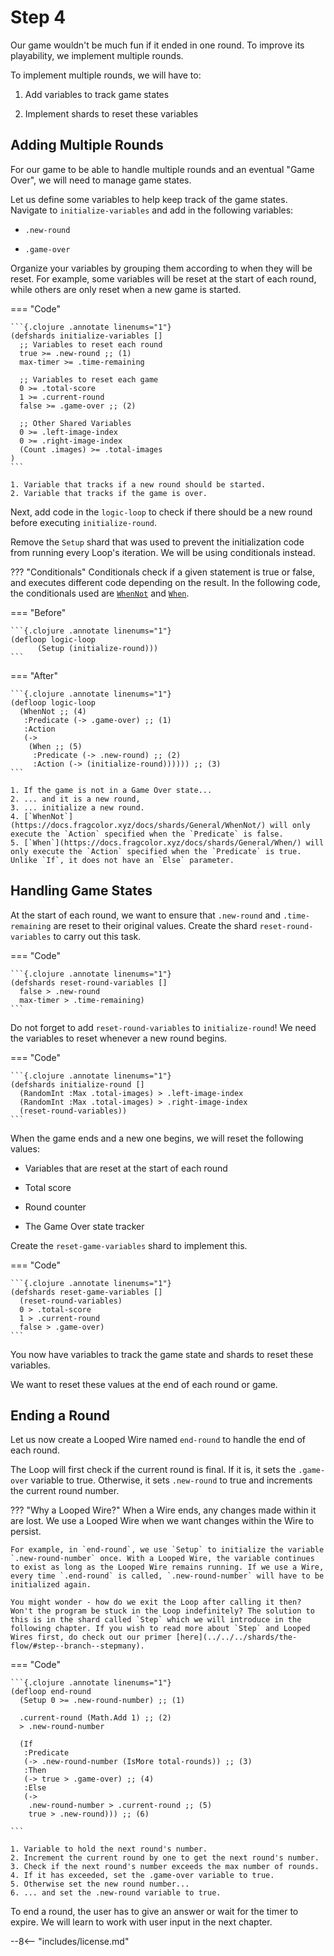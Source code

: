 # Step 4

Our game wouldn't be much fun if it ended in one round. To improve its playability, we implement multiple rounds.

To implement multiple rounds, we will have to:

1. Add variables to track game states

2. Implement shards to reset these variables


## Adding Multiple Rounds
For our game to be able to handle multiple rounds and an eventual "Game Over", we will need to manage game states.

Let us define some variables to help keep track of the game states. 
Navigate to `initialize-variables` and add in the following variables:

- `.new-round`

- `.game-over` 

Organize your variables by grouping them according to when they will be reset. For example, some variables will be reset at the start of each round, while others are only reset when a new game is started.

=== "Code"
  
    ```{.clojure .annotate linenums="1"}
    (defshards initialize-variables []
      ;; Variables to reset each round 
      true >= .new-round ;; (1)
      max-timer >= .time-remaining

      ;; Variables to reset each game 
      0 >= .total-score
      1 >= .current-round
      false >= .game-over ;; (2)

      ;; Other Shared Variables
      0 >= .left-image-index
      0 >= .right-image-index
      (Count .images) >= .total-images
    )
    ```

    1. Variable that tracks if a new round should be started.
    2. Variable that tracks if the game is over.

Next, add code in the `logic-loop` to check if there should be a new round before executing `initialize-round`.

Remove the `Setup` shard that was used to prevent the initialization code from running every Loop's iteration. We will be using conditionals instead.

??? "Conditionals"
    Conditionals check if a given statement is true or false, and executes different code depending on the result. In the following code, the conditionals used are [`WhenNot`](https://docs.fragcolor.xyz/docs/shards/General/WhenNot/) and [`When`](https://docs.fragcolor.xyz/docs/shards/General/When/).

=== "Before"
  
    ```{.clojure .annotate linenums="1"}
    (defloop logic-loop
          (Setup (initialize-round)))
    ```

=== "After"
  
    ```{.clojure .annotate linenums="1"}
    (defloop logic-loop
      (WhenNot ;; (4)
       :Predicate (-> .game-over) ;; (1)
       :Action
       (->
        (When ;; (5)
         :Predicate (-> .new-round) ;; (2)
         :Action (-> (initialize-round)))))) ;; (3) 
    ```

    1. If the game is not in a Game Over state...
    2. ... and it is a new round,
    3. ... initialize a new round.
    4. [`WhenNot`](https://docs.fragcolor.xyz/docs/shards/General/WhenNot/) will only execute the `Action` specified when the `Predicate` is false. 
    5. [`When`](https://docs.fragcolor.xyz/docs/shards/General/When/) will only execute the `Action` specified when the `Predicate` is true. Unlike `If`, it does not have an `Else` parameter.    

## Handling Game States

At the start of each round, we want to ensure that `.new-round` and `.time-remaining` are reset to their original values. Create the shard `reset-round-variables` to carry out this task.

=== "Code"
  
    ```{.clojure .annotate linenums="1"}
    (defshards reset-round-variables []
      false > .new-round
      max-timer > .time-remaining) 
    ```

Do not forget to add `reset-round-variables` to `initialize-round`! We need the variables to reset whenever a new round begins.

=== "Code"

    ```{.clojure .annotate linenums="1"}
    (defshards initialize-round []
      (RandomInt :Max .total-images) > .left-image-index
      (RandomInt :Max .total-images) > .right-image-index
      (reset-round-variables))
    ```

When the game ends and a new one begins, we will reset the following values:

- Variables that are reset at the start of each round

- Total score

- Round counter

- The Game Over state tracker

Create the `reset-game-variables` shard to implement this.

=== "Code"

    ```{.clojure .annotate linenums="1"}
    (defshards reset-game-variables []
      (reset-round-variables)
      0 > .total-score
      1 > .current-round
      false > .game-over)
    ```

You now have variables to track the game state and shards to reset these variables.

We want to reset these values at the end of each round or game.

## Ending a Round

Let us now create a Looped Wire named `end-round` to handle the end of each round.
      
The Loop will first check if the current round is final. If it is, it sets the `.game-over` variable to true. Otherwise, it sets `.new-round` to true and increments the current round number.
      
??? "Why a Looped Wire?"
    When a Wire ends, any changes made within it are lost. We use a Looped Wire when we want changes within the Wire to persist. 

    For example, in `end-round`, we use `Setup` to initialize the variable `.new-round-number` once. With a Looped Wire, the variable continues to exist as long as the Looped Wire remains running. If we use a Wire, every time `.end-round` is called, `.new-round-number` will have to be initialized again.

    You might wonder - how do we exit the Loop after calling it then? Won't the program be stuck in the Loop indefinitely? The solution to this is in the shard called `Step` which we will introduce in the following chapter. If you wish to read more about `Step` and Looped Wires first, do check out our primer [here](../../../shards/the-flow/#step--branch--stepmany).

=== "Code"
  
    ```{.clojure .annotate linenums="1"}
    (defloop end-round
      (Setup 0 >= .new-round-number) ;; (1)

      .current-round (Math.Add 1) ;; (2) 
      > .new-round-number

      (If
       :Predicate
       (-> .new-round-number (IsMore total-rounds)) ;; (3)
       :Then 
       (-> true > .game-over) ;; (4)
       :Else 
       (->
        .new-round-number > .current-round ;; (5) 
        true > .new-round))) ;; (6)

    ```

    1. Variable to hold the next round's number.
    2. Increment the current round by one to get the next round's number.
    3. Check if the next round's number exceeds the max number of rounds.
    4. If it has exceeded, set the .game-over variable to true.
    5. Otherwise set the new round number...
    6. ... and set the .new-round variable to true.

To end a round, the user has to give an answer or wait for the timer to expire. We will learn to work with user input in the next chapter.

--8<-- "includes/license.md"
